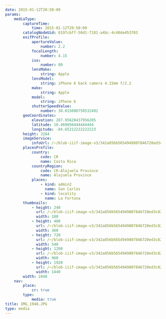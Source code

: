 ```yaml
---
date: 2015-01-12T20:50:09
params:
    mediaType:
        captureTime:
            time: 2015-01-12T20:50:09
        catalogNodeUid: 0197cbff-50d1-7181-a4bc-4c48de453703
        exifProfile:
            apertureValue:
                number: 2.2
            focalLength:
                number: 4.15
            iso:
                number: 80
            lensMake:
                string: Apple
            lensModel:
                string: iPhone 6 back camera 4.15mm f/2.2
            make:
                string: Apple
            model:
                string: iPhone 6
            shutterSpeedValue:
                number: 30.015600750532492
        geoCoordinates:
            elevation: 287.95620437956205
            latitude: 10.469894444444444
            longitude: -84.65212222222223
        height: 3264
        imageService:
            infoUrl: /~/blob-iiif-image-v3/342a856b5654949807846720ed3c827d24d1aad135907dfc90d020078720855b/info.json
        placesProfile:
            country:
                code: CR
                name: Costa Rica
            countryRegion:
                code: CR-Alajuela Province
                name: Alajuela Province
            places:
                - kind: admin2
                  name: San Carlos
                - kind: locality
                  name: La Fortuna
        thumbnails:
            - height: 240
              url: /~/blob-iiif-image-v3/342a856b5654949807846720ed3c827d24d1aad135907dfc90d020078720855b/full/180%2C240/0/default.jpg
              width: 180
            - height: 480
              url: /~/blob-iiif-image-v3/342a856b5654949807846720ed3c827d24d1aad135907dfc90d020078720855b/full/360%2C480/0/default.jpg
              width: 360
            - height: 720
              url: /~/blob-iiif-image-v3/342a856b5654949807846720ed3c827d24d1aad135907dfc90d020078720855b/full/540%2C720/0/default.jpg
              width: 540
            - height: 1280
              url: /~/blob-iiif-image-v3/342a856b5654949807846720ed3c827d24d1aad135907dfc90d020078720855b/full/960%2C1280/0/default.jpg
              width: 960
            - height: 1920
              url: /~/blob-iiif-image-v3/342a856b5654949807846720ed3c827d24d1aad135907dfc90d020078720855b/full/1440%2C1920/0/default.jpg
              width: 1440
        width: 2448
    nav:
        place:
            cr: true
        type:
            media: true
title: IMG_1948.JPG
type: media
---
```

